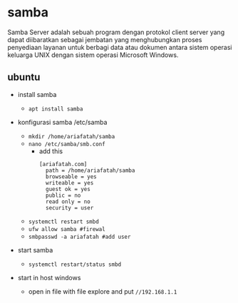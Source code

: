 # samba

Samba Server adalah sebuah program dengan protokol client server yang dapat diibaratkan sebagai jembatan yang menghubungkan proses penyediaan layanan untuk berbagi data atau dokumen antara sistem operasi keluarga UNIX dengan sistem operasi Microsoft Windows.

## ubuntu
- install samba
  - ```apt install samba```

- konfigurasi samba /etc/samba
  - ```mkdir /home/ariafatah/samba```
  - ```nano /etc/samba/smb.conf```
    - add this
      ```
      [ariafatah.com]  
        path = /home/ariafatah/samba
        browseable = yes
        writeable = yes
        guest ok = yes
        public = no
        read only = no
        security = user
      ```
  - ```systemctl restart smbd```
  - ```ufw allow samba #firewal```
  - ```smbpasswd -a ariafatah #add user```

- start samba
  - ```systemctl restart/status smbd```

- start in host windows
  - open in file with file explore and put ```//192.168.1.1```